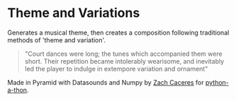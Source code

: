 # Theme and Variations
Generates a musical theme, then creates a composition following 
traditional methods of 'theme and variation'.

>"Court dances were long; the tunes which accompanied them were short. 
Their repetition became intolerably wearisome, and inevitably led the 
player to indulge in extempore variation and ornament"

Made in Pyramid with Datasounds and Numpy by [Zach Caceres](www.zachcaceres.com) for 
[python-a-thon](www.pythonathon.com).